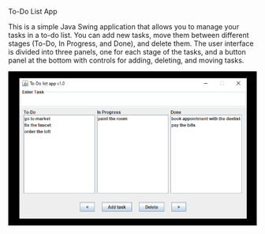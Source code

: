 To-Do List App

This is a simple Java Swing application that allows you to manage your tasks in a to-do list. You can add new tasks, move them between different stages (To-Do, In Progress, and Done), and delete them. The user interface is divided into three panels, one for each stage of the tasks, and a button panel at the bottom with controls for adding, deleting, and moving tasks.

![todolist-image](images-readme/todolist-demo.png)
